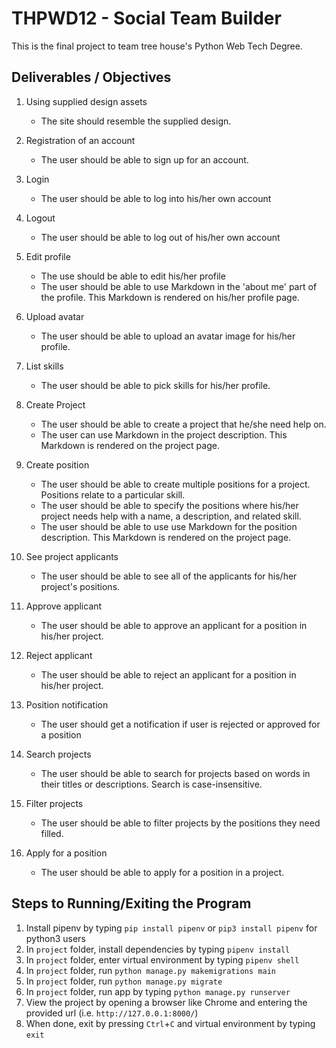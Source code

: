 # THPWD12 - Social Team Builder

This is the final project to team tree house's Python Web Tech Degree.

## Deliverables / Objectives

1. Using supplied design assets
    - The site should resemble the supplied design.

2. Registration of an account
    - The user should be able to sign up for an account.

3. Login
    - The user should be able to log into his/her own account

4. Logout
    - The user should be able to log out of his/her own account

5. Edit profile
    - The use should be able to edit his/her profile
    - The user should be able to use Markdown in the 'about me' part of the profile. This Markdown is rendered on his/her profile page.

6. Upload avatar
    - The user should be able to upload an avatar image for his/her profile.

7. List skills
    - The user should be able to pick skills for his/her profile.

8. Create Project
    - The user should be able to create a project that he/she need help on.
    - The user can use Markdown in the project description. This Markdown is rendered on the project page.

9. Create position
    - The user should be able to create multiple positions for a project. Positions relate to a particular skill.
    - The user should be able to specify the positions where his/her project needs help with a name, a description, and related skill.
    - The user should be able to use use Markdown for the position description. This Markdown is rendered on the project page.

10. See project applicants
    - The user should be able to see all of the applicants for his/her project's positions.

11. Approve applicant
    - The user should be able to approve an applicant for a position in his/her project.

12. Reject applicant
    - The user should be able to reject an applicant for a position in his/her project.

13. Position notification
    - The user should get a notification if user is rejected or approved for a position

14. Search projects
    - The user should be able to search for projects based on words in their titles or descriptions. Search is case-insensitive.

15. Filter projects
    - The user should be able to filter projects by the positions they need filled.

16. Apply for a position
    - The user should be able to apply for a position in a project.

## Steps to Running/Exiting the Program
1. Install pipenv by typing `pip install pipenv` or `pip3 install pipenv` for python3 users
2. In `project` folder, install dependencies by typing `pipenv install`
3. In `project` folder, enter virtual environment by typing `pipenv shell`
4. In `project` folder, run `python manage.py makemigrations main`
5. In `project` folder, run `python manage.py migrate`
6. In `project` folder, run app by typing `python manage.py runserver`
7. View the project by opening a browser like Chrome and entering the provided url (i.e. `http://127.0.0.1:8000/`)
8. When done, exit by pressing `Ctrl`+`C` and virtual environment by typing `exit`